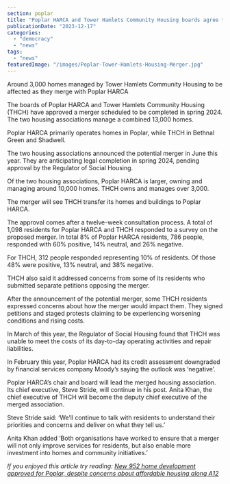 ```yaml
---
section: poplar
title: "Poplar HARCA and Tower Hamlets Community Housing boards agree to merger"
publicationDate: "2023-12-17"
categories: 
  - "democracy"
  - "news"
tags: 
  - "news"
featuredImage: "/images/Poplar-Tower-Hamlets-Housing-Merger.jpg"
---
```


Around 3,000 homes managed by Tower Hamlets Community Housing to be affected as they merge with Poplar HARCA

The boards of Poplar HARCA and Tower Hamlets Community Housing (THCH) have approved a merger scheduled to be completed in spring 2024. The two housing associations manage a combined 13,000 homes.

Poplar HARCA primarily operates homes in Poplar, while THCH in Bethnal Green and Shadwell.

The two housing associations announced the potential merger in June this year. They are anticipating legal completion in spring 2024, pending approval by the Regulator of Social Housing.

Of the two housing associations, Poplar HARCA is larger, owning and managing around 10,000 homes. THCH owns and manages over 3,000. 

The merger will see THCH transfer its homes and buildings to Poplar HARCA. 

The approval comes after a twelve-week consultation process. A total of 1,098 residents for Poplar HARCA and THCH responded to a survey on the proposed merger. In total 8% of Poplar HARCA residents, 786 people, responded with 60% positive, 14% neutral, and 26% negative.

For THCH, 312 people responded representing 10% of residents. Of those 48% were positive, 13% neutral, and 38% negative.

THCH also said it addressed concerns from some of its residents who submitted separate petitions opposing the merger.

After the announcement of the potential merger, some THCH residents expressed concerns about how the merger would impact them. They signed petitions and staged protests claiming to be experiencing worsening conditions and rising costs.

In March of this year, the Regulator of Social Housing found that THCH was unable to meet the costs of its day-to-day operating activities and repair liabilities.

In February this year, Poplar HARCA had its credit assessment downgraded by financial services company Moody’s saying the outlook was ‘negative’.

Poplar HARCA’s chair and board will lead the merged housing association. Its chief executive, Steve Stride, will continue in his post. Anita Khan, the chief executive of THCH will become the deputy chief executive of the merged association.

Steve Stride said: ‘We’ll continue to talk with residents to understand their priorities and concerns and deliver on what they tell us.’ 

Anita Khan added ‘Both organisations have worked to ensure that a merger will not only improve services for residents, but also enable more investment into homes and community initiatives.’

_If you enjoyed this article try reading: [New 952 home development approved for Poplar, despite concerns about affordable housing along A12](https://poplarlondon.co.uk/plans-new-homes-a12-ailsa-wharf/)_
